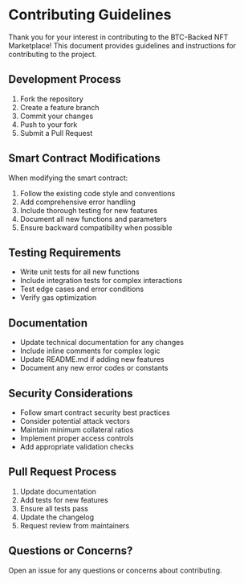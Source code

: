 # Contributing Guidelines

Thank you for your interest in contributing to the BTC-Backed NFT Marketplace! This document provides guidelines and instructions for contributing to the project.

## Development Process

1. Fork the repository
2. Create a feature branch
3. Commit your changes
4. Push to your fork
5. Submit a Pull Request

## Smart Contract Modifications

When modifying the smart contract:

1. Follow the existing code style and conventions
2. Add comprehensive error handling
3. Include thorough testing for new features
4. Document all new functions and parameters
5. Ensure backward compatibility when possible

## Testing Requirements

- Write unit tests for all new functions
- Include integration tests for complex interactions
- Test edge cases and error conditions
- Verify gas optimization

## Documentation

- Update technical documentation for any changes
- Include inline comments for complex logic
- Update README.md if adding new features
- Document any new error codes or constants

## Security Considerations

- Follow smart contract security best practices
- Consider potential attack vectors
- Maintain minimum collateral ratios
- Implement proper access controls
- Add appropriate validation checks

## Pull Request Process

1. Update documentation
2. Add tests for new features
3. Ensure all tests pass
4. Update the changelog
5. Request review from maintainers

## Questions or Concerns?

Open an issue for any questions or concerns about contributing.